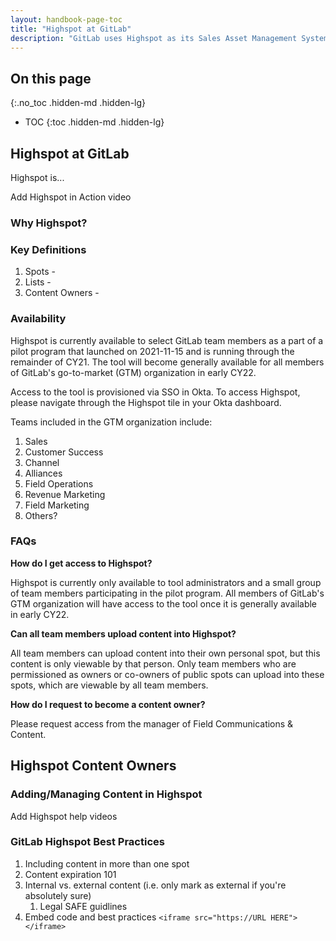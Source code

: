 ```yaml
---
layout: handbook-page-toc
title: "Highspot at GitLab"
description: "GitLab uses Highspot as its Sales Asset Management System. This page shares more about how Highspot is used at Gitlab."
---
```


## On this page
{:.no_toc .hidden-md .hidden-lg}

- TOC
{:toc .hidden-md .hidden-lg}

## Highspot at GitLab

Highspot is... 

Add Highspot in Action video

### Why Highspot? 


### Key Definitions

1. Spots - 
1. Lists - 
1. Content Owners - 

### Availability

Highspot is currently available to select GitLab team members as a part of a pilot program that launched on 2021-11-15 and is running through the remainder of CY21. The tool will become generally available for all members of GitLab's go-to-market (GTM) organization in early CY22. 

Access to the tool is provisioned via SSO in Okta. To access Highspot, please navigate through the Highspot tile in your Okta dashboard.

Teams included in the GTM organization include: 
1. Sales 
1. Customer Success
1. Channel
1. Alliances 
1. Field Operations 
1. Revenue Marketing 
1. Field Marketing
1. Others? 

### FAQs

**How do I get access to Highspot?**

Highspot is currently only available to tool administrators and a small group of team members participating in the pilot program. All members of GitLab's GTM organization will have access to the tool once it is generally available in early CY22.

**Can all team members upload content into Highspot?** 

All team members can upload content into their own personal spot, but this content is only viewable by that person. Only team members who are permissioned as owners or co-owners of public spots can upload into these spots, which are viewable by all team members. 

**How do I request to become a content owner?** 

Please request access from the manager of Field Communications & Content. 

## Highspot Content Owners


### Adding/Managing Content in Highspot
Add Highspot help videos 

### GitLab Highspot Best Practices

1. Including content in more than one spot 
1. Content expiration 101
1. Internal vs. external content (i.e. only mark as external if you're absolutely sure) 
	1. Legal SAFE guidlines
1. Embed code and best practices `<iframe src="https://URL HERE"></iframe>`



